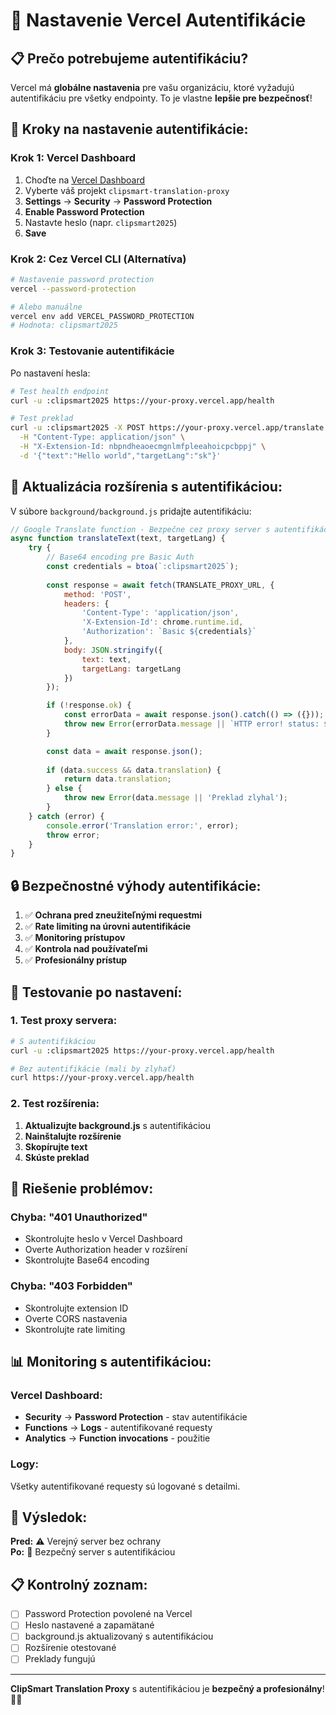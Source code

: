 # 🔐 Nastavenie Vercel Autentifikácie

## 📋 **Prečo potrebujeme autentifikáciu?**

Vercel má **globálne nastavenia** pre vašu organizáciu, ktoré vyžadujú autentifikáciu pre všetky endpointy. To je vlastne **lepšie pre bezpečnosť**!

## 🚀 **Kroky na nastavenie autentifikácie:**

### **Krok 1: Vercel Dashboard**

1. Choďte na [Vercel Dashboard](https://vercel.com/dashboard)
2. Vyberte váš projekt `clipsmart-translation-proxy`
3. **Settings** → **Security** → **Password Protection**
4. **Enable Password Protection**
5. Nastavte heslo (napr. `clipsmart2025`)
6. **Save**

### **Krok 2: Cez Vercel CLI (Alternatíva)**

```bash
# Nastavenie password protection
vercel --password-protection

# Alebo manuálne
vercel env add VERCEL_PASSWORD_PROTECTION
# Hodnota: clipsmart2025
```

### **Krok 3: Testovanie autentifikácie**

Po nastavení hesla:

```bash
# Test health endpoint
curl -u :clipsmart2025 https://your-proxy.vercel.app/health

# Test preklad
curl -u :clipsmart2025 -X POST https://your-proxy.vercel.app/translate \
  -H "Content-Type: application/json" \
  -H "X-Extension-Id: nbpndheaoecmgnlmfpleeahoicpcbppj" \
  -d '{"text":"Hello world","targetLang":"sk"}'
```

## 🔧 **Aktualizácia rozšírenia s autentifikáciou:**

V súbore `background/background.js` pridajte autentifikáciu:

```javascript
// Google Translate function - Bezpečne cez proxy server s autentifikáciou
async function translateText(text, targetLang) {
    try {
        // Base64 encoding pre Basic Auth
        const credentials = btoa(`:clipsmart2025`);
        
        const response = await fetch(TRANSLATE_PROXY_URL, {
            method: 'POST',
            headers: {
                'Content-Type': 'application/json',
                'X-Extension-Id': chrome.runtime.id,
                'Authorization': `Basic ${credentials}`
            },
            body: JSON.stringify({
                text: text,
                targetLang: targetLang
            })
        });

        if (!response.ok) {
            const errorData = await response.json().catch(() => ({}));
            throw new Error(errorData.message || `HTTP error! status: ${response.status}`);
        }

        const data = await response.json();
        
        if (data.success && data.translation) {
            return data.translation;
        } else {
            throw new Error(data.message || 'Preklad zlyhal');
        }
    } catch (error) {
        console.error('Translation error:', error);
        throw error;
    }
}
```

## 🔒 **Bezpečnostné výhody autentifikácie:**

1. ✅ **Ochrana pred zneužiteľnými requestmi**
2. ✅ **Rate limiting na úrovni autentifikácie**
3. ✅ **Monitoring prístupov**
4. ✅ **Kontrola nad používateľmi**
5. ✅ **Profesionálny prístup**

## 🧪 **Testovanie po nastavení:**

### **1. Test proxy servera:**
```bash
# S autentifikáciou
curl -u :clipsmart2025 https://your-proxy.vercel.app/health

# Bez autentifikácie (mali by zlyhať)
curl https://your-proxy.vercel.app/health
```

### **2. Test rozšírenia:**
1. **Aktualizujte background.js** s autentifikáciou
2. **Nainštalujte rozšírenie**
3. **Skopírujte text**
4. **Skúste preklad**

## 🚨 **Riešenie problémov:**

### **Chyba: "401 Unauthorized"**
- Skontrolujte heslo v Vercel Dashboard
- Overte Authorization header v rozšírení
- Skontrolujte Base64 encoding

### **Chyba: "403 Forbidden"**
- Skontrolujte extension ID
- Overte CORS nastavenia
- Skontrolujte rate limiting

## 📊 **Monitoring s autentifikáciou:**

### **Vercel Dashboard:**
- **Security** → **Password Protection** - stav autentifikácie
- **Functions** → **Logs** - autentifikované requesty
- **Analytics** → **Function invocations** - použitie

### **Logy:**
Všetky autentifikované requesty sú logované s detailmi.

## 🎯 **Výsledok:**

**Pred:** ⚠️ Verejný server bez ochrany  
**Po:** 🔐 Bezpečný server s autentifikáciou

## 📋 **Kontrolný zoznam:**

- [ ] Password Protection povolené na Vercel
- [ ] Heslo nastavené a zapamätané
- [ ] background.js aktualizovaný s autentifikáciou
- [ ] Rozšírenie otestované
- [ ] Preklady fungujú

---

**ClipSmart Translation Proxy** s autentifikáciou je **bezpečný a profesionálny**! 🚀🔐
